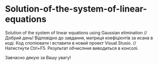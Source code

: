 # Solution-of-the-system-of-linear-equations
Solution of the system of linear equations using Gaussian elimination
// Добрий день! Відповідно до завдання, матриця коефіцієнтів за исана в коді. Код спопіювати і вставити в новий проект Visual Stusio.
// Натистнути Ctrl+F5. Результат обчислння виводиться в консолі. 

Завчасно дякую за Вашу увагу! 
